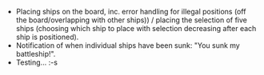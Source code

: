 * Placing ships on the board, inc. error handling for illegal positions (off the board/overlapping with other ships)) / placing the selection of five ships (choosing which ship to place with selection decreasing after each ship is positioned).
* Notification of when individual ships have been sunk: "You sunk my battleship!".
* Testing... :-s